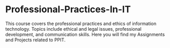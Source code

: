 # Professional-Practices-In-IT
This course covers the professional practices and ethics of information technology. Topics include ethical and legal issues, professional development, and communication skills. Here you will find my Assignments and Projects related to PPIT. 
